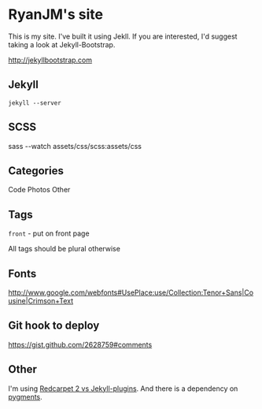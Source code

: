 # RyanJM's site

This is my site. I've built it using Jekll. If you are interested, I'd suggest taking a look at Jekyll-Bootstrap.

<http://jekyllbootstrap.com>

## Jekyll

```
jekyll --server
```

## SCSS

sass --watch assets/css/scss:assets/css

## Categories

Code
Photos
Other

## Tags

`front` - put on front page

All tags should be plural otherwise

## Fonts

http://www.google.com/webfonts#UsePlace:use/Collection:Tenor+Sans|Cousine|Crimson+Text

## Git hook to deploy

https://gist.github.com/2628759#comments

## Other

I'm using [Redcarpet 2 vs Jekyll-plugins](https://github.com/nono/Jekyll-plugins). And there is a dependency on [pygments](http://pygments.org/download/).
